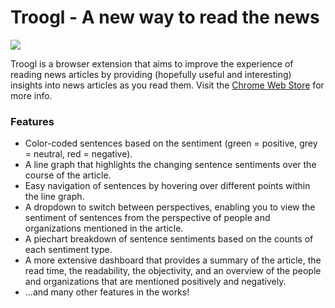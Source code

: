 # Troogl - A new way to read the news

![](app/images/plugin-demo.gif)

Troogl is a browser extension that aims to improve the experience of reading news articles by providing (hopefully useful and interesting) insights into news articles as you read them. Visit the [Chrome Web Store](https://chrome.google.com/webstore) for more info.

### Features

- Color-coded sentences based on the sentiment (green = positive, grey = neutral, red = negative).
- A line graph that highlights the changing sentence sentiments over the course of the article.
- Easy navigation of sentences by hovering over different points within the line graph.
- A dropdown to switch between perspectives, enabling you to view the sentiment of sentences from the perspective of people and organizations mentioned in the article.
- A piechart breakdown of sentence sentiments based on the counts of each sentiment type.
- A more extensive dashboard that provides a summary of the article, the read time, the readability, the objectivity, and an overview of the people and organizations that are mentioned positively and negatively.
- ...and many other features in the works!
